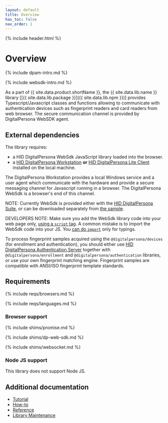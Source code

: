 ```yaml
---
layout: default
title: Overview
has_toc: false
nav_order: 1  
---
```

{% include header.html %}
<BR>  

# Overview
{% include dpam-intro.md %}

{% include websdk-intro.md %}

As a part of {{ site.data.product.shortName }}, the {{ site.data.lib.name }} library
[[{{ site.data.lib.package }}]({{ site.data.lib.npm }})]
provides Typescript/Javascript classes and functions allowing to communicate with authentication 
devices such as fingerprint readers and card readers from web browser. The secure communication 
channel is provided by DigitalPersona WebSDK agent.

## External dependencies

The library requires:
* a HID DigitalPersona WebSdk JavaScript library loaded into the browser.
* a [HID DigitalPersona Workstation](https://www.hidglobal.com/products/software/digitalpersona/digitalpersona)
**or** [HID DigitalPersona Lite Client](https://www.crossmatch.com/AltusFiles/AltusLite/digitalPersonaClient.Setup64.exe)
installed on the local machine.

The DigitalPersona Workstation provides a local Windows service and a user agent
which communicate with the hardware and provide a secure messaging channel for Javascript running 
in a browser. The DigitalPersona WebSdk is a browser's end of this channel.

NOTE: Currently WebSdk is provided either with the [HID DigitalPersona Suite](https://www.hidglobal.com/products/software/digitalpersona/digitalpersona),
or can be downloaded separately from [the sample](https://github.com/hidglobal/digitalpersona-sample-angularjs/tree/2c54be9c09434bdac39298162e4e6ff7316038c7/src/modules/WebSdk).

DEVELOPERS NOTE: Make sure you add the WebSdk library code into your web page only,
[using a `script` tag](https://github.com/hidglobal/digitalpersona-sample-angularjs/blob/2c54be9c09434bdac39298162e4e6ff7316038c7/src/index.html#L31).
A common mistake is to import the WebSdk code into your JS. You [can do `import`](https://github.com/hidglobal/digitalpersona-sample-angularjs/blob/2c54be9c09434bdac39298162e4e6ff7316038c7/src/index.ts#L11) only for typings.

To process fingerprint samples acquired using the `@digitalpersona/devices` (for enrollment and authentication), you should either use [HID DigitalPersona Authentication Server](https://www.hidglobal.com/products/software/digitalpersona/digitalpersona) together with `@digitalpersona/enrollment` and `@digitalpersona/authentication` libraries, or use your own fingerprint matching engine. Fingerprint samples are compatible with ANSI/ISO fingerprint template standards.

## Requirements

{% include reqs/browsers.md %}

{% include reqs/languages.md %}

### Browser support

{% include shims/promise.md %}

{% include shims/dp-web-sdk.md %}

{% include shims/websocket.md %}

### Node JS support

This library does not support Node JS.

## Additional documentation

* [Tutorial](./tutorial.md)
* [How-to](./how-to.md)
* [Reference](./reference.md)
* [Library Maintenance](./maintain/index.md)
